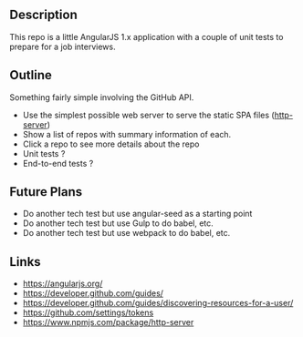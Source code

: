 
## Description

This repo is a little AngularJS 1.x application with a couple of unit tests to prepare for a job interviews.

## Outline

Something fairly simple involving the GitHub API.

* Use the simplest possible web server to serve the static SPA files ([http-server](https://www.npmjs.com/package/http-server))
* Show a list of repos with summary information of each.
* Click a repo to see more details about the repo
* Unit tests ?
* End-to-end tests ?

## Future Plans

* Do another tech test but use angular-seed as a starting point
* Do another tech test but use Gulp to do babel, etc. 
* Do another tech test but use webpack to do babel, etc. 

## Links

* https://angularjs.org/
* https://developer.github.com/guides/
* https://developer.github.com/guides/discovering-resources-for-a-user/
* https://github.com/settings/tokens
* https://www.npmjs.com/package/http-server
